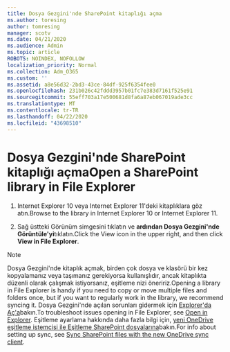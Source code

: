 ```yaml
---
title: Dosya Gezgini'nde SharePoint kitaplığı açma
ms.author: toresing
author: tomresing
manager: scotv
ms.date: 04/21/2020
ms.audience: Admin
ms.topic: article
ROBOTS: NOINDEX, NOFOLLOW
localization_priority: Normal
ms.collection: Adm_O365
ms.custom: ''
ms.assetid: a8e56d32-2bd3-43ce-84df-925f6354fee0
ms.openlocfilehash: 231b026c42fddd3957b01fc7e383d7161f525e91
ms.sourcegitcommit: 55eff703a17e500681d8fa6a87eb067019ade3cc
ms.translationtype: MT
ms.contentlocale: tr-TR
ms.lasthandoff: 04/22/2020
ms.locfileid: "43698510"
---
```

# <a name="open-a-sharepoint-library-in-file-explorer"></a><span data-ttu-id="6d496-102">Dosya Gezgini'nde SharePoint kitaplığı açma</span><span class="sxs-lookup"><span data-stu-id="6d496-102">Open a SharePoint library in File Explorer</span></span>

1. <span data-ttu-id="6d496-103">Internet Explorer 10 veya Internet Explorer 11'deki kitaplıklara göz atın.</span><span class="sxs-lookup"><span data-stu-id="6d496-103">Browse to the library in Internet Explorer 10 or Internet Explorer 11.</span></span> 
    
2. <span data-ttu-id="6d496-104">Sağ üstteki Görünüm simgesini tıklatın ve **ardından Dosya Gezgini'nde Görüntüle'yi**tıklatın.</span><span class="sxs-lookup"><span data-stu-id="6d496-104">Click the View icon in the upper right, and then click **View in File Explorer**.</span></span>
    
> [!NOTE]
> <span data-ttu-id="6d496-105">Dosya Gezgini'nde kitaplık açmak, birden çok dosya ve klasörü bir kez kopyalamanız veya taşımanız gerekiyorsa kullanışlıdır, ancak kitaplıkta düzenli olarak çalışmak istiyorsanız, eşitleme nizi öneririz.</span><span class="sxs-lookup"><span data-stu-id="6d496-105">Opening a library in File Explorer is handy if you need to copy or move multiple files and folders once, but if you want to regularly work in the library, we recommend syncing it.</span></span> <span data-ttu-id="6d496-106">Dosya Gezgini'nde açılan sorunları gidermek için [Explorer'da Aç'a](https://go.microsoft.com/fwlink/?linkid=871665)bakın.</span><span class="sxs-lookup"><span data-stu-id="6d496-106">To troubleshoot issues opening in File Explorer, see [Open in Explorer](https://go.microsoft.com/fwlink/?linkid=871665).</span></span> <span data-ttu-id="6d496-107">Eşitleme ayarlama hakkında daha fazla bilgi için, [yeni OneDrive eşitleme istemcisi ile Eşitleme SharePoint dosyalarına](https://go.microsoft.com/fwlink/?linkid=871666)bakın.</span><span class="sxs-lookup"><span data-stu-id="6d496-107">For info about setting up sync, see [Sync SharePoint files with the new OneDrive sync client](https://go.microsoft.com/fwlink/?linkid=871666).</span></span> 
  

